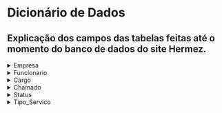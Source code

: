 # Dicionário de Dados

## Explicação dos campos das tabelas feitas até o momento do banco de dados do site Hermez.

<details>
<summary>Empresa</summary>

| Nome Dos Campos | Tipo de dados | Comprimento | Restrições   | Valor padrão   | Descrição                           |
|:---------------:|:-------------:|:-----------:|:------------:|:--------------:|:-----------------------------------:|
| emp_cod         | INT           | Default     | PK, NOT NULL | auto_increment | Número de identificação da empresa  |
| emp_nome        | VARCHAR       | 20          | NOT NULL     | N/A            | Razão Social da empresa             |
| emp_cnpj        | VARCHAR       | 30          | NOT NULL     | N/A            | CNPJ da empresa                     |
| emp_senha       | BINARY        | 72          | NOT NULL     | N/A            | Senha da empresa                    |
| emp_email       | VARCHAR       | 48          | NOT NULL     | N/A            | Email da empresa                    |

</details>


<details>
<summary>Funcionario</summary>

| Nome Dos Campos | Tipo de dados | Comprimento | Restrições   | Valor padrão   | Descrição                               |
|:---------------:|:-------------:|:-----------:|:------------:|:--------------:|:---------------------------------------:|
| fun_cod         | INT           | Default     | PK, NOT NULL | auto_increment | Número de identificação do funcionário  |
| fun_nome        | VARCHAR       | 30          | NOT NULL     | N/A            | Nome do funcionário                     |
| fun_funcao      | VARCHAR       | 15          | NOT NULL     | N/A            | Função do funcionário na empresa        |
| fun_email       | VARCHAR       | 30          | NOT NULL     | N/A            | Email do funcionário                    |
| fun_celular     | VARCHAR       | 12          | NOT NULL     | N/A            | Celular do funcionário                  |
| fun_senha       | BINARY        | 72          | NOT NULL     | N/A            | Senha do funcionário                    |
| emp_cod         | INT           | Default     | FK, NOT NULL | N/A            | Código da empresa                       |
| car_cod         | INT           | Default     | FK, NOT NULL | N/A            | Código do cargo                         |
| fun_dataNasc    | DATE          | Default     | NOT NULL     | N/A            | Data de nascimento do funcionário       |

</details>


<details>
<summary>Cargo</summary>

| Nome Dos Campos | Tipo de dados | Comprimento | Restrições   | Valor padrão   | Descrição                               |
|:---------------:|:-------------:|:-----------:|:------------:|:--------------:|:---------------------------------------:|
| car_cod         | INT           | Default     | PK, NOT NULL | auto_increment | Número de identificação do cargo        |
| car_desc        | VARCHAR       | 23          | NOT NULL     | N/A            | Nome do cargo do site (Adminitrstador, Tecnico e Padrão)|

</details>


<details>
<summary>Chamado</summary>

| Nome Dos Campos | Tipo de dados | Comprimento | Restrições   | Valor padrão   | Descrição                                 |
|:---------------:|:-------------:|:-----------:|:------------:|:--------------:|:-----------------------------------------:|
| cha_cod         | INT           | Default     | PK, NOT NULL | auto_increment | Número de identificação do chamado        |
| cha_desc        | VARCHAR       | 690         | NOT NULL     | N/A            | Descrição do chamado                      |
| cha_dataInicio  | DATE          | Default     | NOT NULL     | N/A            | Data que o chamado foi aberto             |
| cha_dataFim     | DATE          | Default     | NOT NULL     | N/A            | Data que o chamado foi fechado            |
| cha_local       | VARCHAR       | 20          |              | N/A            | Local do problema do chamado              |
| cha_titulo      | VARCHAR       | 72          | NOT NULL     | N/A            | Titulo do chamado                         |
| fun_cod         | INT           | Default     | FK, NOT NULL | N/A            | Código do funcionario que abriu o chamado |
| sta_cod         | INT           | Default     | FK, 0<=x<=6  | 0              | Código do status do chamado               |
| tec_cod         | INT           | Default     | FK, NOT NULL | N/A            | Código do técnico responsável pelo chamado|
| cha_prioridade  | INT           | Default     | 1 <= X <= 4  | N/A            | Número da prioridade do chamado           |
| ser_cod         | INT           | Default     | FK, NOT NULL | N/A            | Código do tipo de serviço do chamado      |

</details>


<details>
<summary>Status</summary>

| Nome Dos Campos | Tipo de dados | Comprimento | Restrições   | Valor padrão   | Descrição                                 |
|:---------------:|:-------------:|:-----------:|:------------:|:--------------:|:-----------------------------------------:|
| sta_cod         | INT           | Default     | PK, NOT NULL | auto_increment | Número de identificação do status         |
| sta_nome        | VARCHAR       | 15          | NOT NULL     | N/A            | Nome do status que um chamado pode estar  |
| sta_valor       | INT           | Default     | 0 <= x <= 6  | 0              | Valor do status em número                 |

</details>


<details>
<summary>Tipo_Servico</summary>

| Nome Dos Campos | Tipo de dados | Comprimento | Restrições   | Valor padrão   | Descrição                                            |
|:---------------:|:-------------:|:-----------:|:------------:|:--------------:|:----------------------------------------------------:|
| ser_cod         | INT           | Default     | PK, NOT NULL | auto_increment | Número de identificação do tipo de serviço           |
| ser_nome        | VARCHAR       | 31          | NOT NULL     | N/A            | Nome do tipo de serviço que um chamado pode ter      |
| ser_prioridade  | INT           | Default     | 1 <= x <= 4  | 2              | Número da prioridade do tipo de serviço              |

</details>

<!-- <details>

</details>

<details>

</details>

<details>

</details>

<details>

</details>

<details>

</details> -->
